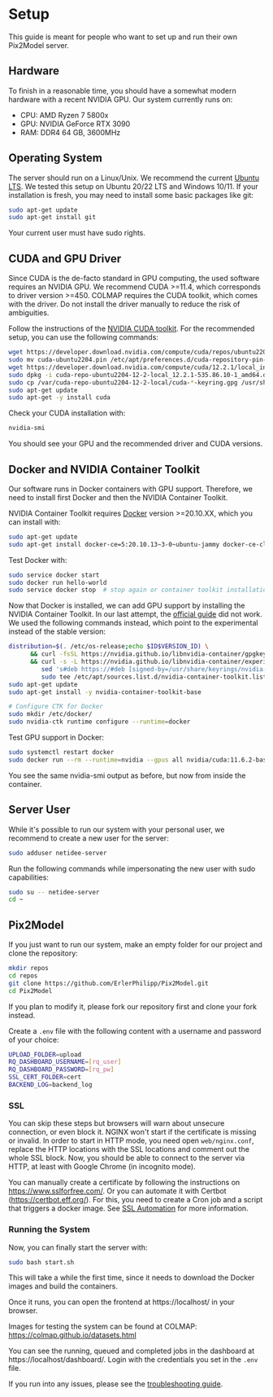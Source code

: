 # Setup

This guide is meant for people who want to set up and run their own Pix2Model server.


## Hardware

To finish in a reasonable time, you should have a somewhat modern hardware with a recent NVIDIA GPU.
Our system currently runs on:
- CPU: AMD Ryzen 7 5800x
- GPU: NVIDIA GeForce RTX 3090
- RAM: DDR4 64 GB, 3600MHz


## Operating System

The server should run on a Linux/Unix. We recommend the current [Ubuntu LTS](https://ubuntu.com/).
We tested this setup on Ubuntu 20/22 LTS and Windows 10/11.
If your installation is fresh, you may need to install some basic packages like git:
```bash
sudo apt-get update
sudo apt-get install git
```

Your current user must have sudo rights.


## CUDA and GPU Driver

Since CUDA is the de-facto standard in GPU computing, the used software requires an NVIDIA GPU.
We recommend CUDA >=11.4, which corresponds to driver version >=450. 
COLMAP requires the CUDA toolkit, which comes with the driver. 
Do not install the driver manually to reduce the risk of ambiguities.

Follow the instructions of the [NVIDIA CUDA toolkit](https://developer.nvidia.com/cuda-downloads).
For the recommended setup, you can use the following commands:
```bash
wget https://developer.download.nvidia.com/compute/cuda/repos/ubuntu2204/x86_64/cuda-ubuntu2204.pin
sudo mv cuda-ubuntu2204.pin /etc/apt/preferences.d/cuda-repository-pin-600
wget https://developer.download.nvidia.com/compute/cuda/12.2.1/local_installers/cuda-repo-ubuntu2204-12-2-local_12.2.1-535.86.10-1_amd64.deb
sudo dpkg -i cuda-repo-ubuntu2204-12-2-local_12.2.1-535.86.10-1_amd64.deb
sudo cp /var/cuda-repo-ubuntu2204-12-2-local/cuda-*-keyring.gpg /usr/share/keyrings/
sudo apt-get update
sudo apt-get -y install cuda
```

Check your CUDA installation with:
```bash
nvidia-smi
```
You should see your GPU and the recommended driver and CUDA versions.


## Docker and NVIDIA Container Toolkit

Our software runs in Docker containers with GPU support. 
Therefore, we need to install first Docker and then the NVIDIA Container Toolkit.

NVIDIA Container Toolkit requires [Docker](https://docs.docker.com/engine/install/ubuntu/#install-using-the-repository) 
version >=20.10.XX, which you can install with:
```bash
sudo apt-get update
sudo apt-get install docker-ce=5:20.10.13~3-0~ubuntu-jammy docker-ce-cli=5:20.10.13~3-0~ubuntu-jammy containerd.io docker-buildx-plugin docker-compose-plugin
```

Test Docker with:
```bash
sudo service docker start
sudo docker run hello-world
sudo service docker stop  # stop again or container toolkit installation will fail
```

Now that Docker is installed, we can add GPU support by installing the NVIDIA Container Toolkit. 
In our last attempt, the 
[official guide](https://docs.nvidia.com/datacenter/cloud-native/container-toolkit/install-guide.html) did not work. 
We used the following commands instead, which point to the experimental instead of the stable version:
```bash
distribution=$(. /etc/os-release;echo $ID$VERSION_ID) \
      && curl -fsSL https://nvidia.github.io/libnvidia-container/gpgkey | sudo gpg --dearmor -o /usr/share/keyrings/nvidia-container-toolkit-keyring.gpg \
      && curl -s -L https://nvidia.github.io/libnvidia-container/experimental/$distribution/libnvidia-container.list | \
         sed 's#deb https://#deb [signed-by=/usr/share/keyrings/nvidia-container-toolkit-keyring.gpg] https://#g' | \
         sudo tee /etc/apt/sources.list.d/nvidia-container-toolkit.list
sudo apt-get update
sudo apt-get install -y nvidia-container-toolkit-base

# Configure CTK for Docker
sudo mkdir /etc/docker/
sudo nvidia-ctk runtime configure --runtime=docker
```

Test GPU support in Docker:
```bash
sudo systemctl restart docker
sudo docker run --rm --runtime=nvidia --gpus all nvidia/cuda:11.6.2-base-ubuntu20.04 nvidia-smi
```
You see the same nvidia-smi output as before, but now from inside the container.


## Server User

While it's possible to run our system with your personal user, we recommend to create a new user for the server:
```bash
sudo adduser netidee-server
```

Run the following commands while impersonating the new user with sudo capabilities:
```bash 
sudo su -- netidee-server
cd ~
```


## Pix2Model

If you just want to run our system, make an empty folder for our project and clone the repository:
```bash
mkdir repos
cd repos
git clone https://github.com/ErlerPhilipp/Pix2Model.git
cd Pix2Model
```
If you plan to modify it, please fork our repository first and clone your fork instead.

Create a `.env` file with the following content with a username and password of your choice:
```bash
UPLOAD_FOLDER=upload
RQ_DASHBOARD_USERNAME=[rq_user]
RQ_DASHBOARD_PASSWORD=[rq_pw]
SSL_CERT_FOLDER=cert
BACKEND_LOG=backend_log
```


### SSL

You can skip these steps but browsers will warn about unsecure connection, or even block it.
NGINX won't start if the certificate is missing or invalid. In order to start in HTTP mode, 
you need open `web/nginx.conf`, replace the HTTP locations with the SSL locations and comment out the whole SSL block.
Now, you should be able to connect to the server via HTTP, at least with Google Chrome (in incognito mode).

You can manually create a certificate by following the instructions on https://www.sslforfree.com/. 
Or you can automate it with Certbot (https://certbot.eff.org/). For this, you need to create a Cron job and a script that triggers a docker image. See [SSL Automation](setup_ssl.md) for more information.


### Running the System

Now, you can finally start the server with:
```bash
sudo bash start.sh
```
This will take a while the first time, since it needs to download the Docker images and build the containers.

Once it runs, you can open the frontend at https://localhost/ in your browser.

Images for testing the system can be found at COLMAP: https://colmap.github.io/datasets.html

You can see the running, queued and completed jobs in the dashboard at https://localhost/dashboard/. 
Login with the credentials you set in the `.env` file.

If you run into any issues, please see the [troubleshooting guide](troubleshooting.md).

